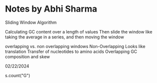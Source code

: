 # Notes by Abhi Sharma

Sliding Window Algorithm

Calculating GC content over a length of values
Then slide the window
like taking the average in a series, and then moving the window

overlapping vs. non overlapping windows
Non-Overlapping
	Looks like translation
	Transfer of nucleotides to amino acids
Overlapping
	GC composition and skew 

02/22/2024

s.count("G")
